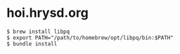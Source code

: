 # hoi.hrysd.org

```
$ brew install libpq
$ export PATH="/path/to/homebrew/opt/libpq/bin:$PATH"
$ bundle install
```
